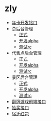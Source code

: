 # zly
* [年卡开发接口](card.md)
 * 总后台管理
   * [正式](http://drive.zlvyun.com/manage)
   * [开发alpha](http://drive.alpha.zlvyun.com/manage)
   * [测试rc](http://drive.rc.zlvyun.com/manage)
 * 代售点后台管理
   * [正式](http://drive.zlvyun.com/card/manage) 
   * [开发alpha](http://drive.alpha.zlvyun.com/card/manage)
   * [测试rc](http://drive.rc.zlvyun.com/card/manage)
 * 景区后台管理
   * [正式](http://drive.zlvyun.com/card/scenic)
   * [开发alpha](http://drive.alpha.zlvyun.com/card/scenic)
   * [测试rc](http://drive.rc.zlvyun.com/card/scenic)
* [翻牌游戏前端接口](flop.md)
* [抽奖接口](lottery.md)
* [宿迁红包](sqRedpaper.md)
